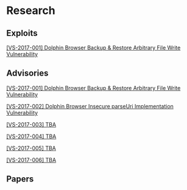 # Research
## Exploits
[ [VS-2017-001] Dolphin Browser Backup & Restore Arbitrary File Write Vulnerability  ](https://github.com/rotlogix/research/tree/master/exploits/VS-2017-001)
## Advisories 
[ [VS-2017-001]  Dolphin Browser Backup & Restore Arbitrary File Write Vulnerability ](https://github.com/rotlogix/research/tree/master/advisories/VS-2017-001)

[ [VS-2017-002]  Dolphin Browser Insecure parseUri Implementation Vulnerability](https://github.com/rotlogix/research/tree/master/advisories/VS-2017-002)

[ [VS-2017-003] TBA ]()

[ [VS-2017-004] TBA ]()

[ [VS-2017-005] TBA ]()

[ [VS-2017-006] TBA ]()
## Papers
